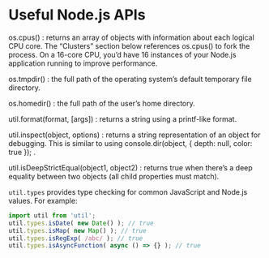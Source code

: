 #  Useful Node.js APIs

os.cpus() : returns an array of objects with information about each logical
CPU core. The “Clusters” section below references os.cpus() to fork the
process. On a 16-core CPU, you’d have 16 instances of your Node.js
application running to improve performance.

os.tmpdir() : the full path of the operating system’s default temporary file
directory.

os.homedir() : the full path of the user’s home directory.

util.format(format, [args]) : returns a string using a printf-like format.

util.inspect(object, options) : returns a string representation of an
object for debugging. This is similar to using console.dir(object, {
depth: null, color: true }); .

util.isDeepStrictEqual(object1, object2) : returns true when there’s a
deep equality between two objects (all child properties must match).

`util.types` provides type checking for common JavaScript and Node.js
values. For example:

```javascript
import util from 'util';
util.types.isDate( new Date() ); // true
util.types.isMap( new Map() ); // true
util.types.isRegExp( /abc/ ); // true
util.types.isAsyncFunction( async () => {} ); // true
```
